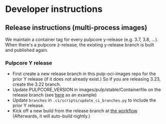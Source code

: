 # Developer instructions

## Release instructions (multi-process images)

We maintain a container tag for every pulpcore y-release (e.g. 3.7, 3.8, ...). When there's a
pulpcore z-release, the existing y-release branch is built and published again.

### Pulpcore Y release

* First create a new release branch in this pulp-oci-images repo for the prior Y release
  (if it does not already exist.) So if you are releasing 3.23, create the 3.22 branch.
* Update PULPCORE_VERSION in images/pulp/stable/Containerfile on the release branch (see
  [here](https://github.com/pulp/pulp-oci-images/pull/61/files) as an example)
* Update `branches` in `.ci/scripts/update_ci_branches.py` to include the prior Y release.
* Kick off a new build from the release branch at [the workflow](https://github.com/pulp/pulp-oci-images/actions/workflows/pulp_images.yml)
  (Afterwards, it will auto-build nightly.)

